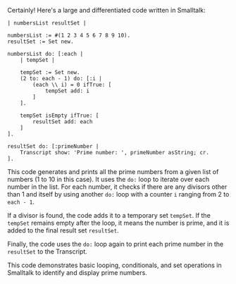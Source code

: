 Certainly! Here's a large and differentiated code written in Smalltalk:

```smalltalk
| numbersList resultSet |

numbersList := #(1 2 3 4 5 6 7 8 9 10).
resultSet := Set new.

numbersList do: [:each |
    | tempSet |

    tempSet := Set new.
    (2 to: each - 1) do: [:i |
        (each \\ i) = 0 ifTrue: [
            tempSet add: i
        ]
    ].

    tempSet isEmpty ifTrue: [
        resultSet add: each
    ]
].

resultSet do: [:primeNumber |
    Transcript show: 'Prime number: ', primeNumber asString; cr.
].
```

This code generates and prints all the prime numbers from a given list of numbers (1 to 10 in this case). It uses the `do:` loop to iterate over each number in the list. For each number, it checks if there are any divisors other than 1 and itself by using another `do:` loop with a counter `i` ranging from 2 to `each - 1`.

If a divisor is found, the code adds it to a temporary set `tempSet`. If the `tempSet` remains empty after the loop, it means the number is prime, and it is added to the final result set `resultSet`.

Finally, the code uses the `do:` loop again to print each prime number in the `resultSet` to the Transcript.

This code demonstrates basic looping, conditionals, and set operations in Smalltalk to identify and display prime numbers.